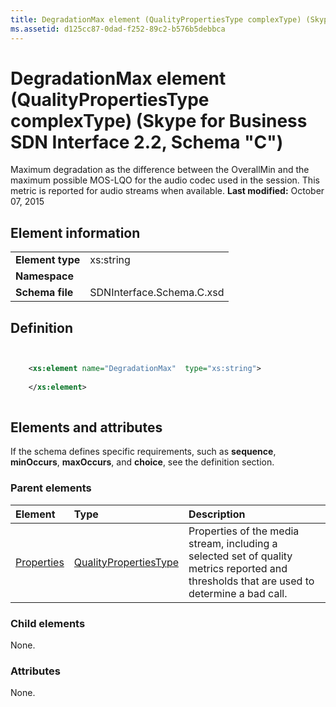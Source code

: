 ```yaml
---
title: DegradationMax element (QualityPropertiesType complexType) (Skype for Business SDN Interface 2.2, Schema "C")
ms.assetid: d125cc87-0dad-f252-89c2-b576b5debbca
---
```



# DegradationMax element (QualityPropertiesType complexType) (Skype for Business SDN Interface 2.2, Schema "C")
Maximum degradation as the difference between the OverallMin and the maximum possible MOS-LQO for the audio codec used in the session. This metric is reported for audio streams when available. 
 **Last modified:** October 07, 2015
  
    
    


## Element information


|||
|:-----|:-----|
|**Element type**|xs:string |
|**Namespace**||
|**Schema file**|SDNInterface.Schema.C.xsd |
   

## Definition


```XML


    <xs:element name="DegradationMax"  type="xs:string">
    
    </xs:element>
  
```


## Elements and attributes

If the schema defines specific requirements, such as **sequence**, **minOccurs**, **maxOccurs**, and **choice**, see the definition section. 
  
    
    

### Parent elements



|**Element**|**Type**|**Description**|
|:-----|:-----|:-----|
| [Properties](properties-element-qualitytype-complextype.md)| [QualityPropertiesType](qualitypropertiestype-complextype-1.md)|Properties of the media stream, including a selected set of quality metrics reported and thresholds that are used to determine a bad call. |
   

### Child elements

None. 
  
    
    

### Attributes

None. 
  
    
    

